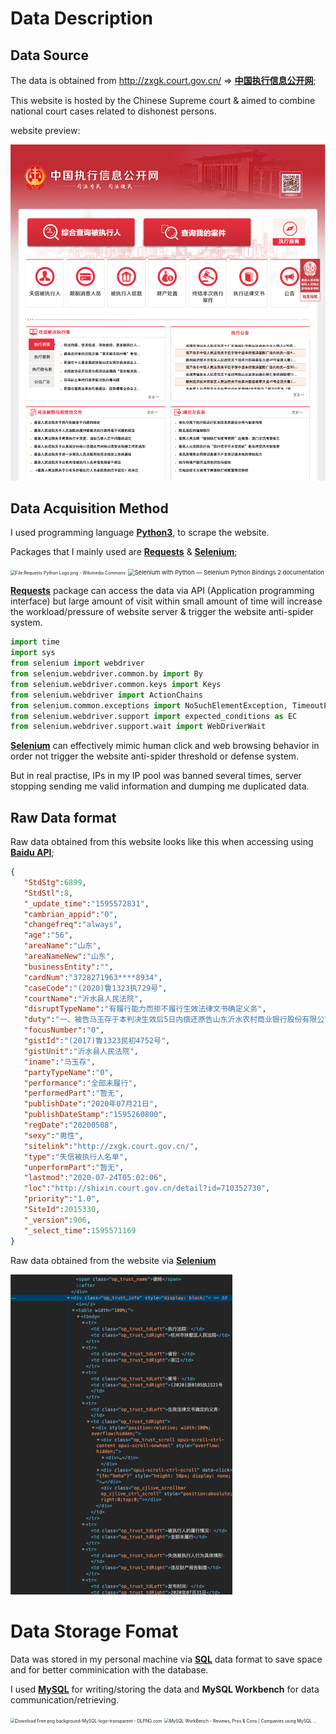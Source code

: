 # Data Description



## Data Source

The data is obtained from http://zxgk.court.gov.cn/ $\Rightarrow$ **<u>中国执行信息公开网</u>**;

This website is hosted by the Chinese Supreme court & aimed to combine national court cases related to dishonest persons. 

website preview:

<img src="./img/image-20200802162948201.png" alt="image-20200802162948201" style="zoom:80%;" />



## Data Acquisition Method

I used programming language **<u>Python3</u>**, to scrape the website. 

Packages that I mainly used are **<u>Requests</u>** & **<u>Selenium</u>**;  

<img src="https://upload.wikimedia.org/wikipedia/commons/thumb/a/aa/Requests_Python_Logo.png/374px-Requests_Python_Logo.png" alt="File:Requests Python Logo.png - Wikimedia Commons" style="zoom:49%;" /> <img src="https://selenium-python.readthedocs.io/_static/logo.png" alt="Selenium with Python — Selenium Python Bindings 2 documentation" style="zoom:67%;" />

**<u>Requests</u>** package can access the data via API (Application programming interface) but large amount of visit within small amount of time will increase the workload/pressure of website server &  trigger the website anti-spider system. 

````python
import time
import sys
from selenium import webdriver
from selenium.webdriver.common.by import By
from selenium.webdriver.common.keys import Keys
from selenium.webdriver import ActionChains
from selenium.common.exceptions import NoSuchElementException, TimeoutException, StaleElementReferenceException
from selenium.webdriver.support import expected_conditions as EC
from selenium.webdriver.support.wait import WebDriverWait
````

 **<u>Selenium</u>** can effectively mimic human click and web browsing behavior in order not trigger the website anti-spider threshold or defense system. 

But in real practise, IPs in my IP pool was banned several times, server stopping sending me valid information and dumping me duplicated data. 



## Raw Data format

Raw data obtained from this website looks like this when accessing using <u>**Baidu API**</u>; 

```json
{
   "StdStg":6899,
   "StdStl":8,
   "_update_time":"1595572831",
   "cambrian_appid":"0",
   "changefreq":"always",
   "age":"56",
   "areaName":"山东",
   "areaNameNew":"山东",
   "businessEntity":"",
   "cardNum":"3728271963****8934",
   "caseCode":"(2020)鲁1323执729号",
   "courtName":"沂水县人民法院",
   "disruptTypeName":"有履行能力而拒不履行生效法律文书确定义务",
   "duty":"一、被告马玉存于本判决生效后5日内偿还原告山东沂水农村商业银行股份有限公司借款本金14499.99元及利息。案件受理费175元，由被告马玉存承担。",
   "focusNumber":"0",
   "gistId":"(2017)鲁1323民初4752号",
   "gistUnit":"沂水县人民法院",
   "iname":"马玉存",
   "partyTypeName":"0",
   "performance":"全部未履行",
   "performedPart":"暂无",
   "publishDate":"2020年07月21日",
   "publishDateStamp":"1595260800",
   "regDate":"20200508",
   "sexy":"男性",
   "sitelink":"http://zxgk.court.gov.cn/",
   "type":"失信被执行人名单",
   "unperformPart":"暂无",
   "lastmod":"2020-07-24T05:02:06",
   "loc":"http://shixin.court.gov.cn/detail?id=710352730",
   "priority":"1.0",
   "SiteId":2015330,
   "_version":906,
   "_select_time":1595571169
}
```



Raw data obtained from the website via **<u>Selenium</u>** 

<img src="./img/image-20200802170022591.png" alt="image-20200802170022591" style="zoom:50%;" />

##  

# Data Storage Fomat

Data was stored in my personal machine via **<u>SQL</u>** data format to save space and for better comminication with the database.

I used **<u>MySQL</u>**  for writing/storing the data and **MySQL Workbench** for data communication/retrieving.

<img src="https://i.dlpng.com/static/png/115894_preview.png" alt="Download Free png background-MySQL-logo-transparent - DLPNG.com" style="zoom:49%;" /> <img src="https://img.stackshare.io/service/4319/descarga.jpeg" alt="MySQL WorkBench - Reviews, Pros &amp; Cons | Companies using MySQL ..." style="zoom:49%;" />







